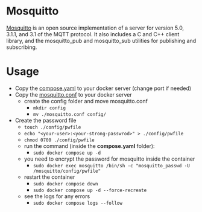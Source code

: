 # Mosquitto
[Mosquitto](https://github.com/eclipse/mosquitto) is an open source implementation of a server for version 5.0, 3.1.1, and 3.1 of the MQTT protocol. It also includes a C and C++ client library, and the mosquitto_pub and mosquitto_sub utilities for publishing and subscribing.

# Usage
+ Copy the [compose.yaml](compose.yaml) to your docker server (change port if needed)
+ Copy the [mosquitto.conf](mosquitto.conf) to your docker server
  + create the config folder and move mosquitto.conf
    + ```mkdir config```
    + ```mv ./mosquitto.conf config/```
+ Create the password file
    + ```touch ./config/pwfile```
    + ```echo "<your-user>:<your-strong-passwrod>" > ./config/pwfile```
    + ```chmod 0700 ./config/pwfile```
  + run the command (inside the **compose.yaml** folder):
    + ```sudo docker compose up -d```
  + you need to encrypt the password for mosquitto inside the container
    + ```sudo docker exec mosquitto /bin/sh -c "mosquitto_passwd -U /mosquitto/config/pwfile"```
  + restart the container
    + ```sudo docker compose down```
    + ```sudo docker compose up -d --force-recreate```
  + see the logs for any errors
    + ```sudo docker compose logs --follow```
